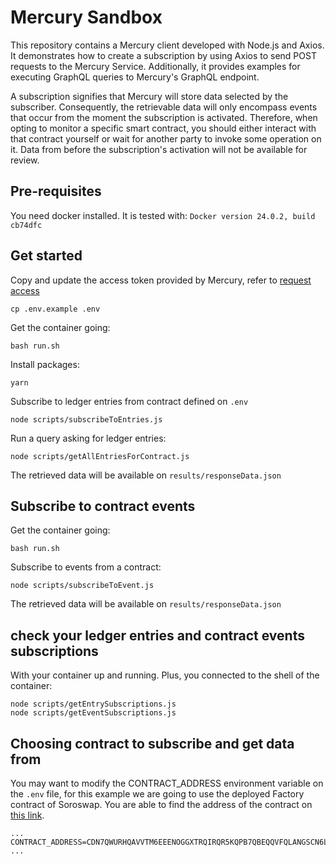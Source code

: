 # Mercury Sandbox
This repository contains a Mercury client developed with Node.js and Axios. It demonstrates how to create a subscription by using Axios to send POST requests to the Mercury Service. Additionally, it provides examples for executing GraphQL queries to Mercury's GraphQL endpoint.

A subscription signifies that Mercury will store data selected by the subscriber. Consequently, the retrievable data will only encompass events that occur from the moment the subscription is activated. Therefore, when opting to monitor a specific smart contract, you should either interact with that contract yourself or wait for another party to invoke some operation on it. Data from before the subscription's activation will not be available for review.

## Pre-requisites
You need docker installed.
It is tested with: `Docker version 24.0.2, build cb74dfc`

## Get started

Copy and update the access token provided by Mercury, refer to [request access](https://developers.mercurydata.app/requesting-access)

```
cp .env.example .env
```

Get the container going:
```
bash run.sh
```

Install packages:
```
yarn
```

Subscribe to ledger entries from contract defined on `.env`
```
node scripts/subscribeToEntries.js
```

Run a query asking for ledger entries:
```
node scripts/getAllEntriesForContract.js
```
The retrieved data will be available on `results/responseData.json`

## Subscribe to contract events
Get the container going:
```
bash run.sh
```
Subscribe to events from a contract:
```
node scripts/subscribeToEvent.js
```
The retrieved data will be available on `results/responseData.json`

## check your ledger entries and contract events subscriptions
With your container up and running. Plus, you connected to the shell of the container:

```
node scripts/getEntrySubscriptions.js
node scripts/getEventSubscriptions.js
```

## Choosing contract to subscribe and get data from

You may want to modify the CONTRACT_ADDRESS environment variable on the `.env` file, for this example we are going to use the deployed Factory contract of Soroswap. You are able to find the address of the contract on [this link](https://api.soroswap.finance/api/factory).
```shell
...
CONTRACT_ADDRESS=CDN7QWURHQAVVTM6EEENOGGXTRQIRQR5KQPB7QBEQQVFQLANGSCN6LEZ
...
```
